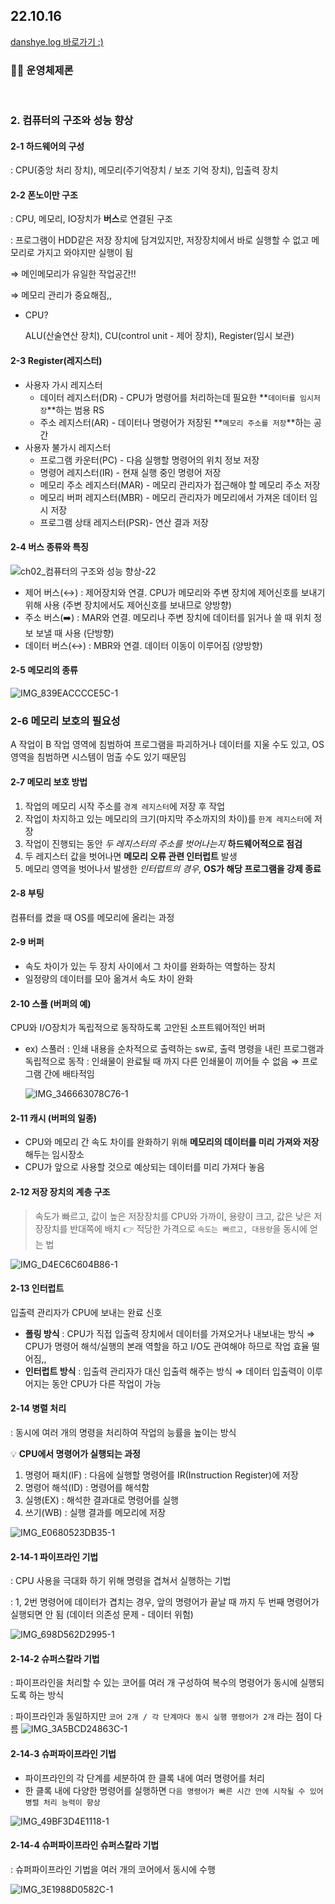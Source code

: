 <h2>22.10.16</h2>
<a href="https://velog.io/@leedahye2001/%EC%BB%B4%ED%93%A8%ED%84%B0%EC%9D%98-%EA%B5%AC%EC%A1%B0%EC%99%80-%EC%84%B1%EB%8A%A5-%ED%96%A5%EC%83%81">danshye.log 바로가기 :)</a>
<br>
<h3>🙋‍♀️ 운영체제론</h3>
<br>


<h3>2. 컴퓨터의 구조와 성능 향상</h3>

#### **2-1 하드웨어의 구성**

: CPU(중앙 처리 장치), 메모리(주기억장치 / 보조 기억 장치), 입출력 장치

#### **2-2 폰노이만 구조**

: CPU, 메모리, IO장치가 **버스**로 연결된 구조

: 프로그램이 HDD같은 저장 장치에 담겨있지만, 저장장치에서 바로 실행할 수 없고
메모리로 가지고 와야지만 실행이 됨 

⇒ 메인메모리가 유일한 작업공간!!

⇒ 메모리 관리가 중요해짐,,

- CPU?
    
    ALU(산술연산 장치), CU(control unit - 제어 장치), Register(임시 보관)
    

#### **2-3 Register(레지스터)**

- 사용자 가시 레지스터
    - 데이터 레지스터(DR) - CPU가 명령어를 처리하는데 필요한 **`데이터를 임시저장`**하는 범용 RS
    - 주소 레지스터(AR) - 데이터나 명령어가 저장된 **`메모리 주소를 저장`**하는 공간
- 사용자 불가시 레지스터
    - 프로그램 카운터(PC) - 다음 실행할 명령어의 위치 정보 저장
    - 명령어 레지스터(IR) - 현재 실행 중인 명령어 저장
    - 메모리 주소 레지스터(MAR) - 메모리 관리자가 접근해야 할 메모리 주소 저장
    - 메모리 버퍼 레지스터(MBR) - 메모리 관리자가 메모리에서 가져온 데이터 임시 저장
    - 프로그램 상태 레지스터(PSR)-  연산 결과 저장
    

#### 2-4 버스 종류와 특징

![ch02_컴퓨터의 구조와 성능 향상-22](https://user-images.githubusercontent.com/94473725/196101468-bcf72bdf-b7fa-459d-9c18-a8455e0c8076.jpg)


- 제어 버스(↔) : 제어장치와 연결. CPU가 메모리와 주변 장치에 제어신호를 보내기 위해 사용 (주변 장치에서도 제어신호를 보내므로 양방향)
- 주소 버스(➡️) : MAR와 연결. 메모리나 주변 장치에 데이터를 읽거나 쓸 때 위치 정보 보낼 때 사용 (단방향)
- 데이터 버스(↔) : MBR와 연결. 데이터 이동이 이루어짐 (양방향)

#### 2-5 메모리의 종류

![IMG_839EACCCCE5C-1](https://user-images.githubusercontent.com/94473725/196101491-7d1d44ed-ee68-40f4-8480-b6ec9b6f5aa6.jpeg)


### 2-6 메모리 보호의 필요성

A 작업이 B 작업 영역에 침범하여 프로그램을 파괴하거나 데이터를 지울 수도 있고, OS 영역을 침범하면 시스템이 멈출 수도 있기 때문임

#### 2-7 메모리 보호 방법

1. 작업의 메모리 시작 주소를 `경계 레지스터`에 저장 후 작업
2. 작업이 차지하고 있는 메모리의 크기(마지막 주소까지의 차이)를 `한계 레지스터`에 저장
3. 작업이 진행되는 동안 *두 레지스터의 주소를 벗어나는지* **하드웨어적으로 점검**
4. 두 레지스터 값을 벗어나면 **메모리 오류 관련 인터럽트** 발생
5. 메모리 영역을 벗어나서 발생한 *인터럽트의 경우*, **OS가 해당 프로그램을 강제 종료**

#### 2-8 부팅

컴퓨터를 켰을 때 OS를 메모리에 올리는 과정

#### 2-9 버퍼

- 속도 차이가 있는 두 장치 사이에서 그 차이를 완화하는 역할하는 장치
- 일정량의 데이터를 모아 옮겨서 속도 차이 완화

#### 2-10 스풀 (버퍼의 예)

CPU와 I/O장치가 독립적으로 동작하도록 고안된 소프트웨어적인 버퍼

- ex) 스풀러
: 인쇄 내용을 순차적으로 출력하는 sw로, 출력 명령을 내린 프로그램과 독립적으로 동작
: 인쇄물이 완료될 때 까지 다른 인쇄물이 끼어들 수 없음 ⇒ 프로그램 간에 배타적임
    

    ![IMG_346663078C76-1](https://user-images.githubusercontent.com/94473725/196101547-9a97908c-3830-4566-b091-5e75d1cf99a6.jpeg)


#### 2-11 캐시 (버퍼의 일종)

- CPU와 메모리 간 속도 차이를 완화하기 위해 **메모리의 데이터를 미리 가져와 저장**해두는 임시장소
- CPU가 앞으로 사용할 것으로 예상되는 데이터를 미리 가져다 놓음

#### 2-12 저장 장치의 계층 구조

> 속도가 빠르고, 값이 높은 저장장치를 CPU와 가까이, 
> 용량이 크고, 값은 낮은 저장장치를 반대쪽에 배치 
> 👉 적당한 가격으로 `속도는 빠르고, 대용량`을 동시에 얻는 법



![IMG_D4EC6C604B86-1](https://user-images.githubusercontent.com/94473725/196101566-27e26bfd-6dda-4d7a-aa26-1d4ad2c9eebd.jpeg)


#### 2-13 인터럽트

입출력 관리자가 CPU에 보내는 완료 신호

- **폴링 방식**
: CPU가 직접 입출력 장치에서 데이터를 가져오거나 내보내는 방식
⇒ CPU가 명령어 해석/실행의 본래 역할을 하고 I/O도 관여해야 하므로 작업 효율 떨어짐,,
- **인터럽트 방식**
: 입출력 관리자가 대신 입출력 해주는 방식
⇒ 데이터 입출력이 이루어지는 동안 CPU가 다른 작업이 가능

#### 2-14 병렬 처리

: 동시에 여러 개의 명령을 처리하여 작업의 능률을 높이는 방식

>
💡 **CPU에서 명령어가 실행되는 과정**
1. 명령어 패치(IF) : 다음에 실행할 명령어를 IR(Instruction Register)에 저장
2. 명령어 해석(ID) : 명령어를 해석함
3. 실행(EX) : 해석한 결과대로 명령어를 실행
4. 쓰기(WB) : 실행 결과를 메모리에 저장

</aside>

![IMG_E0680523DB35-1](https://user-images.githubusercontent.com/94473725/196101639-20bfa46f-3142-40a6-b9aa-bde2e1b7057e.jpeg)


#### 2-14-1 파이프라인 기법

: CPU 사용을 극대화 하기 위해 명령을 겹쳐서 실행하는 기법

: 1, 2번 명령어에 데이터가 겹치는 경우, 앞의 명령어가 끝날 때 까지 두 번째 명령어가 실행되면 안 됨 (데이터 의존성 문제 - 데이터 위험)

![IMG_698D562D2995-1](https://user-images.githubusercontent.com/94473725/196101670-e8620d99-d235-4fd3-be15-ceed9f544d3a.jpeg)


#### 2-14-2 슈퍼스칼라 기법

: 파이프라인을 처리할 수 있는 코어를 여러 개 구성하여 복수의 명령어가 동시에 실행되도록 하는 방식

: 파이프라인과 동일하지만 `코어 2개 / 각 단계마다 동시 실행 명령어가 2개` 라는 점이 다름
![IMG_3A5BCD24863C-1](https://user-images.githubusercontent.com/94473725/196101683-336db8d5-4012-4834-b0a5-be22312cd354.jpeg)


#### 2-14-3 슈퍼파이프라인 기법

- 파이프라인의 각 단계를 세분하여 한 클록 내에 여러 명령어를 처리
- 한 클록 내에 다양한 명령어를 실행하면 `다음 명령어가 빠른 시간 안에 시작될 수 있어 병렬 처리 능력이 향상`

![IMG_49BF3D4E1118-1](https://user-images.githubusercontent.com/94473725/196101726-b0350970-f1b5-40a8-b6c7-b53196767da4.jpeg)

    
#### 2-14-4 슈퍼파이프라인 슈퍼스칼라 기법
    
: 슈퍼파이프라인 기법을 여러 개의 코어에서 동시에 수행

![IMG_3E1988D0582C-1](https://user-images.githubusercontent.com/94473725/196101759-75e7bd8e-b5f4-4143-98fc-f88cc8a54e71.jpeg)

    
